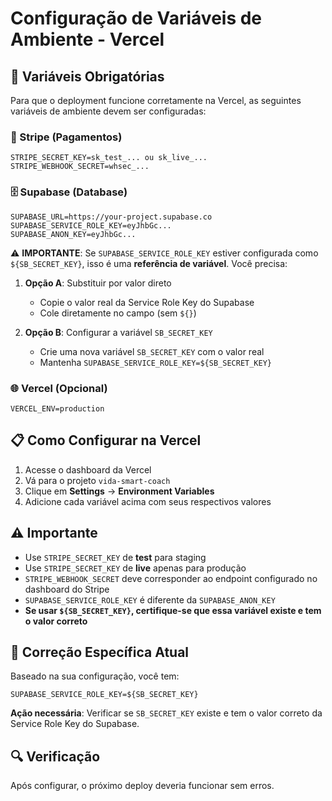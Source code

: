 # Configuração de Variáveis de Ambiente - Vercel

## 🔧 Variáveis Obrigatórias

Para que o deployment funcione corretamente na Vercel, as seguintes variáveis de ambiente devem ser configuradas:

### 🔑 Stripe (Pagamentos)
```
STRIPE_SECRET_KEY=sk_test_... ou sk_live_...
STRIPE_WEBHOOK_SECRET=whsec_...
```

### 🗄️ Supabase (Database)
```
SUPABASE_URL=https://your-project.supabase.co
SUPABASE_SERVICE_ROLE_KEY=eyJhbGc...
SUPABASE_ANON_KEY=eyJhbGc...
```

⚠️ **IMPORTANTE**: Se `SUPABASE_SERVICE_ROLE_KEY` estiver configurada como `${SB_SECRET_KEY}`, isso é uma **referência de variável**. Você precisa:

1. **Opção A**: Substituir por valor direto
   - Copie o valor real da Service Role Key do Supabase
   - Cole diretamente no campo (sem `${}`)

2. **Opção B**: Configurar a variável `SB_SECRET_KEY`
   - Crie uma nova variável `SB_SECRET_KEY` com o valor real
   - Mantenha `SUPABASE_SERVICE_ROLE_KEY=${SB_SECRET_KEY}`

### 🌐 Vercel (Opcional)
```
VERCEL_ENV=production
```

## 📋 Como Configurar na Vercel

1. Acesse o dashboard da Vercel
2. Vá para o projeto `vida-smart-coach`
3. Clique em **Settings** → **Environment Variables**
4. Adicione cada variável acima com seus respectivos valores

## ⚠️ Importante

- Use `STRIPE_SECRET_KEY` de **test** para staging
- Use `STRIPE_SECRET_KEY` de **live** apenas para produção
- `STRIPE_WEBHOOK_SECRET` deve corresponder ao endpoint configurado no dashboard do Stripe
- `SUPABASE_SERVICE_ROLE_KEY` é diferente da `SUPABASE_ANON_KEY`
- **Se usar `${SB_SECRET_KEY}`, certifique-se que essa variável existe e tem o valor correto**

## 🔧 Correção Específica Atual

Baseado na sua configuração, você tem:
```
SUPABASE_SERVICE_ROLE_KEY=${SB_SECRET_KEY}
```

**Ação necessária**: Verificar se `SB_SECRET_KEY` existe e tem o valor correto da Service Role Key do Supabase.

## 🔍 Verificação

Após configurar, o próximo deploy deveria funcionar sem erros.